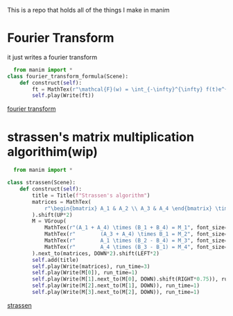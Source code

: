 This is a repo that holds all of the things I make in manim

# Fourier Transform

it just writes a fourier transform

```python
  from manim import *
class fourier_transform_formula(Scene):
    def construct(self):
        ft = MathTex(r"\mathcal{F}(w) = \int_{-\infty}^{\infty} f(t)e^{-i2\pi wt}dt")
        self.play(Write(ft))
 ```


[fourier transform](https://github.com/user-attachments/assets/9f5c8674-b773-478f-adbe-e685eebf4c15)

# strassen's matrix multiplication algorithim(wip)

```python 
  from manim import *

class strassen(Scene):
    def construct(self):
        title = Title(f"Strassen's algorithm")
        matrices = MathTex(
            r"\begin{bmatrix} A_1 & A_2 \\ A_3 & A_4 \end{bmatrix} \times \begin{bmatrix} B_1 & B_2 \\ B_3 & B_4 \end{bmatrix} = \begin{bmatrix} C_1 & C_2 \\ C_3 & C_4 \end{bmatrix}"
        ).shift(UP*2)
        M = VGroup(
            MathTex(r"(A_1 + A_4) \times (B_1 + B_4) = M_1", font_size=45),
            MathTex(r"        (A_3 + A_4) \times B_1 = M_2", font_size=45),
            MathTex(r"        A_1 \times (B_2 - B_4) = M_3", font_size=45), 
            MathTex(r"        A_4 \times (B_3 - B_1) = M_4", font_size=45)
        ).next_to(matrices, DOWN*2).shift(LEFT*2)
        self.add(title)
        self.play(Write(matrices), run_time=3)
        self.play(Write(M[0]), run_time=1)
        self.play(Write(M[1].next_to(M[0], DOWN).shift(RIGHT*0.75)), run_time=1)
        self.play(Write(M[2].next_to(M[1], DOWN)), run_time=1)
        self.play(Write(M[3].next_to(M[2], DOWN)), run_time=1)
```


[strassen](https://github.com/user-attachments/assets/183efcb2-a258-41cf-99ae-8d7b5dab7721)
